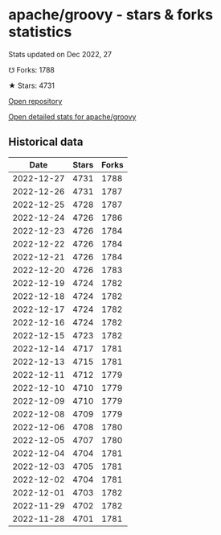 # apache/groovy - stars & forks statistics

Stats updated on Dec 2022, 27

☋ Forks: 1788

★ Stars: 4731

[Open repository](https://github.com/apache/groovy)

[Open detailed stats for apache/groovy](https://reviewgithub.com/rep/apache/groovy)

## Historical data
| Date | Stars | Forks |
|------|-------|-------|
| 2022-12-27 | 4731 | 1788 | 
| 2022-12-26 | 4731 | 1787 | 
| 2022-12-25 | 4728 | 1787 | 
| 2022-12-24 | 4726 | 1786 | 
| 2022-12-23 | 4726 | 1784 | 
| 2022-12-22 | 4726 | 1784 | 
| 2022-12-21 | 4726 | 1784 | 
| 2022-12-20 | 4726 | 1783 | 
| 2022-12-19 | 4724 | 1782 | 
| 2022-12-18 | 4724 | 1782 | 
| 2022-12-17 | 4724 | 1782 | 
| 2022-12-16 | 4724 | 1782 | 
| 2022-12-15 | 4723 | 1782 | 
| 2022-12-14 | 4717 | 1781 | 
| 2022-12-13 | 4715 | 1781 | 
| 2022-12-11 | 4712 | 1779 | 
| 2022-12-10 | 4710 | 1779 | 
| 2022-12-09 | 4710 | 1779 | 
| 2022-12-08 | 4709 | 1779 | 
| 2022-12-06 | 4708 | 1780 | 
| 2022-12-05 | 4707 | 1780 | 
| 2022-12-04 | 4704 | 1781 | 
| 2022-12-03 | 4705 | 1781 | 
| 2022-12-02 | 4704 | 1781 | 
| 2022-12-01 | 4703 | 1782 | 
| 2022-11-29 | 4702 | 1782 | 
| 2022-11-28 | 4701 | 1781 | 

